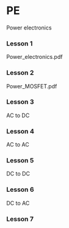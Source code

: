 # PE
Power electronics
### Lesson 1
Power_electronics.pdf
### Lesson 2
Power_MOSFET.pdf
### Lesson 3
AC to DC
### Lesson 4
AC to AC
### Lesson 5
DC to DC
### Lesson 6
DC to AC
### Lesson 7
